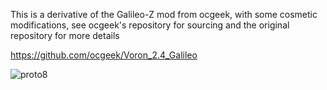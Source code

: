 This is a derivative of the Galileo-Z mod from ocgeek, with some cosmetic modifications, see ocgeek's repository for sourcing and the original repository for more details

https://github.com/ocgeek/Voron_2.4_Galileo


![proto8](https://user-images.githubusercontent.com/28500698/138638295-dd56ca95-18eb-4065-8754-3ce0db2169b7.jpg)
